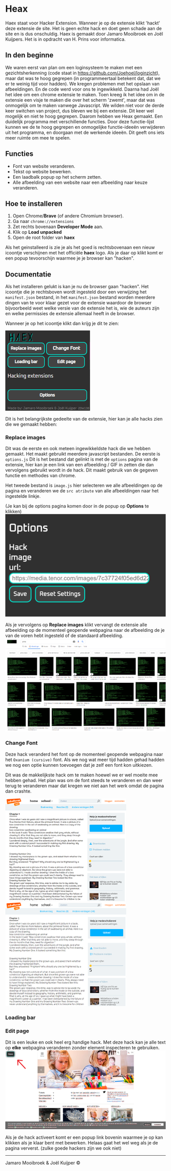 # Heax

Haex staat voor Hacker Extension. Wanneer je op de extensie klikt 'hackt' deze extensie de site. Het is geen echte hack en doet geen schade aan de site en is dus onschuldig.
Haex is gemaakt door Jamaro Mooibroek en Joël Kuijpers. Het is in opdracht van H. Prins voor informatica.

## In den beginne

We waren eerst van plan om een loginsysteem te maken met een gezichtsherkenning (code staat in https://github.com/Joehoel/loginzicht), maar dat was te hoog gegrepen (in programmeertaal betekent dat, dat we er te weinig tijd voor hadden). We kregen problemen met het opslaan van afbeeldingen. En de code werd voor ons te ingewikkeld. Daarna had Joël het idee om een chrome extensie te maken. Toen kreeg ik het idee om in de extensie een visje te maken die over het scherm 'zwemt', maar dat was onmogelijk om te maken vanwege Javascript. We wilden niet voor de derde keer switchen van project, dus bleven we bij een extensie. Dit keer wel mogelijk en niet te hoog gegrepen.
Daarom hebben we Heax gemaakt. Een duidelijk programma met verschillende functies. Door deze functie-lijst kunnen we de te hoog gegrepen en onmogelijke functie-ideeën verwijderen uit het programma, en doorgaan met de werkende ideeën. Dit geeft ons iets meer ruimte om mee te spelen.

## Functies

- Font van website veranderen.
- Tekst op website bewerken.
- Een laadbalk popup op het scherm zetten.
- Alle afbeelding van een website naar een afbeelding naar keuze veranderen.

## Hoe te installeren

1. Open Chrome/**Brave** (of andere Chromium browser).
2. Ga naar `chrome://extensions`
3. Zet rechts bovenaan **Developer Mode** aan.
4. Klik op **Load unpacked**
5. Open de root folder van **haex**

Als het geinstalleerd is zie je als het goed is rechtsbovenaan een nieuw icoontje verschijnen met het officiële **haex** logo. Als je daar op klikt komt er een popup tevoorschijn waarmee je je browser kan "hacken".

## Documentatie

Als het installeren gelukt is kan je nu de browser gaan "hacken". Het icoontje die je rechtsboven wordt ingesteld door een verwijzing het `manifest.json` bestand, in het `manifest.json` bestand worden meerdere dingen van te voor klaar gezet voor de extensie waardoor de browser bijvoorbeeld weet welke versie van de extensie het is, wie de auteurs zijn en welke permissies de extensie allemaal heeft in de browser.

Wanneer je op het icoontje klikt dan krijg je dit te zien:

![Popup](https://raw.githubusercontent.com/Joehoel/haex/master/src/assets/documentation/popup.png)

Dit is het belangrijkste gedeelte van de extensie, hier kan je alle hacks zien die we gemaakt hebben:

### Replace images

Dit was de eerste en ook meteen ingewikkeldste hack die we hebben gemaakt. Het maakt gebruikt meerdere javascript bestanden. De eerste is `options.js` Dit is het bestand dat gelinkt is met de `options` pagina van de extensie, hier kan je een link van een afbeelding / GIF in zetten die dan vervolgens gebruikt wordt in de hack. Dit maakt gebruik van de gegeven functie en methodes van chrome.

Het tweede bestand is `image.js` hier selecteren we alle afbeeldingen op de pagina en veranderen we de `src atribute` van alle afbeeldingen naar het ingestelde linkje.

(Je kan bij de options pagina komen door in de popup op **Options** te klikken)
![Options](https://raw.githubusercontent.com/Joehoel/haex/master/src/assets/documentation/options.png)

Als je vervolgens op **Replace images** klikt vervangt de extensie alle afbeelding op de momenteel geopende webpagina naar de afbeelding de je van de voren hebt ingesteld of de standaard afbeelding.
![Image hack](https://raw.githubusercontent.com/Joehoel/haex/master/src/assets/documentation/image-hack.png)

### Change Font

Deze hack veranderd het font op de momenteel geopende webpagina naar het `Oxanium (cursive)` font. Als we nog wat meer tijd hadden gehad hadden we nog een optie kunnen toevoegen dat je zelf een font kon uitkiezen.

Dit was de makkelijkste hack om te maken hoewel we er wel moeite mee hebben gehad. Het plan was om de font steeds te veranderen en dan weer terug te veranderen maar dat kregen we niet aan het werk omdat de pagina dan crashte.

<img src="https://raw.githubusercontent.com/Joehoel/haex/master/src/assets/documentation/before.png" alt="after" width="380"/><img src="https://raw.githubusercontent.com/Joehoel/haex/master/src/assets/documentation/after.png" alt="after" width="380"/>

### Loading bar

### Edit page

Dit is een leuke en ook heel erg handige hack. Met deze hack kan je alle text op **elke** webpagina veranderen zonder element inspecteren te gebruiken.
![Edit](https://raw.githubusercontent.com/Joehoel/haex/master/src/assets/documentation/edit.png)

Als je de hack activeert komt er een popup link bovenin waarmee je op kan klikken als je klaar bent met bewerken. Helaas gaat het wel weg als je de pagina ververst. (zulke goede hackers zijn we ook niet)

---

Jamaro Mooibroek & Joël Kuijper ©

